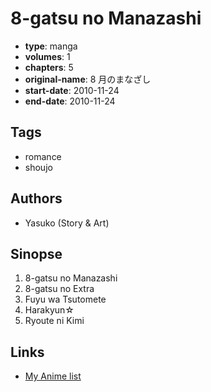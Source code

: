 # 8-gatsu no Manazashi

-   **type**: manga
-   **volumes**: 1
-   **chapters**: 5
-   **original-name**: 8 月のまなざし
-   **start-date**: 2010-11-24
-   **end-date**: 2010-11-24

## Tags

-   romance
-   shoujo

## Authors

-   Yasuko (Story & Art)

## Sinopse

1. 8-gatsu no Manazashi
2. 8-gatsu no Extra
3. Fuyu wa Tsutomete
4. Harakyun☆
5. Ryoute ni Kimi

## Links

-   [My Anime list](https://myanimelist.net/manga/43785/8-gatsu_no_Manazashi)
